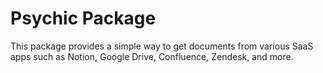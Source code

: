 # Psychic Package

This package provides a simple way to get documents from various SaaS apps such as Notion, Google Drive, Confluence, Zendesk, and more.